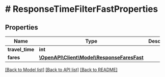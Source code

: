 # # ResponseTimeFilterFastProperties

## Properties

Name | Type | Description | Notes
------------ | ------------- | ------------- | -------------
**travel_time** | **int** |  | [optional]
**fares** | [**\OpenAPI\Client\Model\ResponseFaresFast**](ResponseFaresFast.md) |  | [optional]

[[Back to Model list]](../../README.md#models) [[Back to API list]](../../README.md#endpoints) [[Back to README]](../../README.md)
